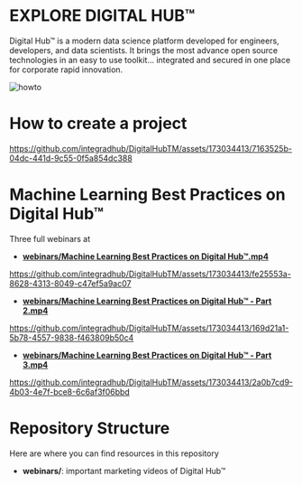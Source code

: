 # EXPLORE DIGITAL HUB™
Digital Hub™ is a modern data science platform developed for engineers, developers, and data scientists. It brings the most advance open source technologies in an easy to use toolkit... integrated and secured in one place for corporate rapid innovation.

![howto](https://github.com/integradhub/DigitalHubTM/assets/173034413/20e06ad9-77b2-4206-bded-dec06c712582)

# How to create a project

https://github.com/integradhub/DigitalHubTM/assets/173034413/7163525b-04dc-441d-9c55-0f5a854dc388

# Machine Learning Best Practices on Digital Hub™

Three full webinars at

- [**webinars/Machine Learning Best Practices on Digital Hub™.mp4**](https://github.com/integradhub/DigitalHubTM/blob/main/webinars/Machine%20Learning%20Best%20Practices%20on%20Digital%20Hub%E2%84%A2.mp4)

https://github.com/integradhub/DigitalHubTM/assets/173034413/fe25553a-8628-4313-8049-c47ef5a9ac07

- [**webinars/Machine Learning Best Practices on Digital Hub™ - Part 2.mp4**](https://github.com/integradhub/DigitalHubTM/blob/main/webinars/Machine%20Learning%20Best%20Practices%20on%20Digital%20Hub%E2%84%A2%20-%20Part%202.mp4)

https://github.com/integradhub/DigitalHubTM/assets/173034413/169d21a1-5b78-4557-9838-f463809b50c4

- [**webinars/Machine Learning Best Practices on Digital Hub™ - Part 3.mp4**](https://github.com/integradhub/DigitalHubTM/blob/main/webinars/Machine%20Learning%20Best%20Practices%20on%20Digital%20Hub%E2%84%A2%20-%20Part%203.mp4)

https://github.com/integradhub/DigitalHubTM/assets/173034413/2a0b7cd9-4b03-4e7f-bce8-6c6af3f06bbd

# Repository Structure

Here are where you can find resources in this repository

- **webinars/**: important marketing videos of Digital Hub™


